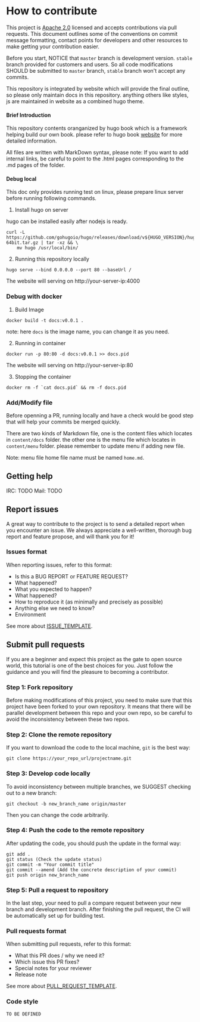 # How to contribute

This project is [Apache 2.0](LICENSE) licensed and accepts contributions via pull requests. This document outlines some of the conventions on commit message formatting, contact points for developers and other resources to make getting your contribution easier.

Before you start, NOTICE that ```master``` branch is development version. ```stable``` branch
provided for customers and users. So all code modifications SHOULD be submitted to
```master``` branch, ```stable``` branch won't accept any commits.

This repository is integrated by website which will provide the final outline, so please only maintain docs in this repository.
anything others like styles, js are maintained in website as a combined hugo theme.

#### Brief Introduction

This repository contents oranganized by hugo book  which is a framework helping build our own book.
please refer to hugo book [website](https://github.com/alex-shpak/hugo-book) for more detailed information.

All files are written with MarkDown syntax, please note: If you want to add internal links,
be careful to point to the .html pages corresponding to the .md pages of the folder.

#### Debug local

This doc only provides running test on linux, please prepare linux server before running 
following commands.

1. Install hugo on server

hugo can be installed easily after nodejs is ready.

```
curl -L https://github.com/gohugoio/hugo/releases/download/v${HUGO_VERSION}/hugo_extended_0.56.3_Linux-64bit.tar.gz | tar -xz && \
    mv hugo /usr/local/bin/
```

2. Running this repository locally

```
hugo serve --bind 0.0.0.0 --port 80 --baseUrl /
```

The website will serving on http://your-server-ip:4000


### Debug with docker

1. Build Image

```
docker build -t docs:v0.0.1 .
```

note: here ```docs``` is the image name, you can change it as you need.

2. Running in container

```
docker run -p 80:80 -d docs:v0.0.1 >> docs.pid
```

The website will serving on http://your-server-ip:80

3. Stopping the container

```
docker rm -f `cat docs.pid` && rm -f docs.pid
```

### Add/Modify file

Before openning a PR, running locally and have a check would be good step that will help
your commits be merged quickly.

There are two kinds of Markdown file, one is the content files which locates in ```content/docs``` folder.
the other one is the menu file which locates in ```content/menu``` folder. please remember to update menu if
adding new file.

Note: menu file home file name must be named ```home.md```.

## Getting help

IRC: TODO 
Mail: TODO  

## Report issues

A great way to contribute to the project is to send a detailed report when you encounter an issue. We always appreciate a well-written, thorough bug report and feature propose, and will thank you for it!

### Issues format

When reporting issues, refer to this format:

- Is this a BUG REPORT or FEATURE REQUEST?
- What happened?
- What you expected to happen?
- What happened?
- How to reproduce it (as minimally and precisely as possible)
- Anything else we need to know?
- Environment

See more about [ISSUE_TEMPLATE](.github/ISSUE_TEMPLATE.md).

## Submit pull requests

If you are a beginner and expect this project as the gate to open source world, this tutorial is one of the best
choices for you. Just follow the guidance and you will find the pleasure to becoming a contributor.

### Step 1: Fork repository

Before making modifications of this project, you need to make sure that this project have been forked to your own
repository. It means that there will be parallel development between this repo and your own repo, so be careful
to avoid the inconsistency between these two repos.

### Step 2: Clone the remote repository

If you want to download the code to the local machine, ```git``` is the best way:
```
git clone https://your_repo_url/projectname.git
```

### Step 3: Develop code locally

To avoid inconsistency between multiple branches, we SUGGEST checking out to a new branch:
```
git checkout -b new_branch_name origin/master
```
Then you can change the code arbitrarily.

### Step 4: Push the code to the remote repository

After updating the code, you should push the update in the formal way:
```
git add .
git status (Check the update status)
git commit -m "Your commit title"
git commit --amend (Add the concrete description of your commit)
git push origin new_branch_name
```

### Step 5: Pull a request to repository

In the last step, your need to pull a compare request between your new branch and development branch. After
finishing the pull request, the CI will be automatically set up for building test.

### Pull requests format

When submitting pull requests, refer to this format:

- What this PR does / why we need it?
- Which issue this PR fixes?
- Special notes for your reviewer
- Release note

See more about [PULL_REQUEST_TEMPLATE](.github/PULL_REQUEST_TEMPLATE.md).

### Code style

```TO BE DEFINED```







